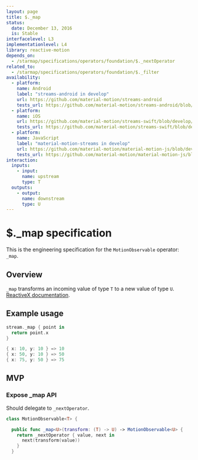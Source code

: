 ```yaml
---
layout: page
title: $._map
status:
  date: December 13, 2016
  is: Stable
interfacelevel: L3
implementationlevel: L4
library: reactive-motion
depends_on:
  - /starmap/specifications/operators/foundation/$._nextOperator
related_to:
  - /starmap/specifications/operators/foundation/$._filter
availability:
  - platform:
    name: Android
    label: "streams-android in develop"
    url: https://github.com/material-motion/streams-android
    tests_url: https://github.com/material-motion/streams-android/blob/develop/library/src/test/java/com/google/android/material/motion/streams/MotionObservableTests.java
  - platform:
    name: iOS
    url: https://github.com/material-motion/streams-swift/blob/develop/src/operators/foundation/_map.swift
    tests_url: https://github.com/material-motion/streams-swift/blob/develop/tests/unit/operator/_mapTests.swift
  - platform:
    name: JavaScript
    label: "material-motion-streams in develop"
    url: https://github.com/material-motion/material-motion-js/blob/develop/packages/streams/src/MotionObservable.ts
    tests_url: https://github.com/material-motion/material-motion-js/blob/develop/packages/streams/src/__tests__/MotionObservable-map.test.ts
interaction:
  inputs:
    - input:
      name: upstream
      type: T
  outputs:
    - output:
      name: downstream
      type: U
---
```


# $._map specification

This is the engineering specification for the `MotionObservable` operator: `_map`.

## Overview

`_map` transforms an incoming value of type `T` to a new value of type `U`. [ReactiveX documentation](http://reactivex.io/documentation/operators/map.html).

## Example usage

```swift
stream._map { point in
  return point.x
}

{ x: 10, y: 10 } => 10
{ x: 50, y: 10 } => 50
{ x: 75, y: 50 } => 75
```

## MVP

### Expose _map API

Should delegate to `_nextOperator`.

```swift
class MotionObservable<T> {

  public func _map<U>(transform: (T) -> U) -> MotionObservable<U> {
    return _nextOperator { value, next in
      next(transform(value))
    }
  }
```
